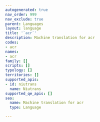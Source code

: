 ```yaml
---
autogenerated: true
nav_order: 999
nav_exclude: true
parent: Languages
layout: language
title: '`acr`'
description: Machine translation for acr
codes:
- acr
names:
- acr
family: []
scripts: []
typology: []
territories: []
supported_apis:
- id: niutrans
  name: Niutrans
supported_qe_apis: []
seo:
  name: Machine translation for acr
  type: Language

---
```


